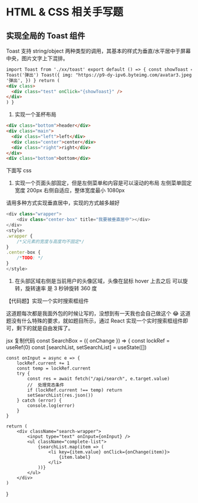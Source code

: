 # HTML & CSS 相关手写题

## 实现全局的 Toast 组件

Toast 支持 string/object 两种类型的调用，其基本的样式为垂直/水平居中于屏幕中央，图片文字上下混排。

```html
import Toast from './xx/toast' export default () => { const showToast = () => {
Toast('弹出') Toast({ img: "https://p9-dy-ipv6.byteimg.com/avatar3.jpeg", text:
'弹出', }) } return (
<div class>
  <div class="test" onClick="{showToast}" />
</div>
) }
```

1. 实现一个圣杯布局

```html
<div class="bottom">header</div>
<div class="main">
  <div class="left">left</div>
  <div class="center">center</div>
  <div class="right">right</div>
</div>
<div class="bottom">bottom</div>
```

下面写 css

1. 实现一个页面头部固定，但是左侧菜单和内容是可以滚动的布局
   左侧菜单固定宽度 200px 右侧自适应，整体宽度最小 1080px

请用多种方式实现垂直居中，实现的方式越多越好

```js
<div class="wrapper">
    <div class="center-box" title="我要被垂直居中"></div>
</div>
<style>
.wrapper {
    /*父元素的宽度与高度均不固定*/
}
.center-box {
    /*TODO: */
}
</style>


```

1. 在头部区域右侧是当前用户的头像区域，头像在鼠标 hover 上去之后 可以旋转，旋转速率 是 3 秒钟旋转 360 度

【代码题】实现一个实时搜索框组件

这道题每次都是我面外包的时候让写的，没想到有一天我也会自己做这个 😂
这道题没有什么特殊的要求，就如题目所示，通过 React 实现一个实时搜索框组件即可，剩下的就是自由发挥了。

jsx 复制代码 const SearchBox = ({ onChange }) => {
const lockRef = useRef(0)
const [searchList, setSearchList] = useState([])

    const onInput = async e => {
        lockRef.current += 1
        const temp = lockRef.current
        try {
            const res = await fetch("/api/search", e.target.value)
            //  处理竞态条件
            if (lockRef.current !== temp) return
            setSearchList(res.json())
        } catch (error) {
            console.log(error)
        }
    }

    return (
        <div className="search-wrapper">
            <input type="text" onInput={onInput} />
            <ul className="complete-list">
                {searchList.map(item => (
                    <li key={item.value} onClick={onChange(item)}>
                        {item.label}
                    </li>
                ))}
            </ul>
        </div>
    )

}
